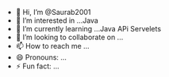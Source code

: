 - 👋 Hi, I’m @Saurab2001
- 👀 I’m interested in ...Java
- 🌱 I’m currently learning ...Java APi Servelets
- 💞️ I’m looking to collaborate on ...
- 📫 How to reach me ...
- 😄 Pronouns: ...
- ⚡ Fun fact: ...

<!---
Saurab2001/Saurab2001 is a ✨ special ✨ repository because its `README.md` (this file) appears on your GitHub profile.
You can click the Preview link to take a look at your changes.
--->
